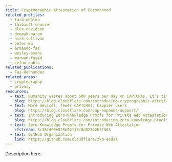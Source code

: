 ```yaml
---
title: Cryptographic Attestation of Personhood
related_profiles:
  - tara-whalen
  - thibault-meunier
  - alex-davidson
  - deepak-maram
  - nick-sullivan
  - peter-wu
  - armando-faz
  - wesley-evans
  - marwan-fayed
  - cefan-rubin
related_publications:
  - Faz-Hernandez
related_areas:
  - cryptography
  - privacy
resources:
  - text: Humanity wastes about 500 years per day on CAPTCHAs. It’s time to end this madness
    blog: https://blog.cloudflare.com/introducing-cryptographic-attestation-of-personhood/
  - text: More devices, fewer CAPTCHAs, happier users
    blog: https://blog.cloudflare.com/cap-expands-support/
  - text: Introducing Zero-Knowledge Proofs for Private Web Attestation with Cross/Multi-Vendor Hardware
    blog: https://blog.cloudflare.com/introducing-zero-knowledge-proofs-for-private-web-attestation-with-cross-multi-vendor-hardware/
  - text: Zero-Knowledge Proofs for Private Web Attestation
    cfstream: 3c38fd90e525b02115c0e02342b2f363
  - text: GitHub Organization
    link: https://github.com/cloudflare/zkp-ecdsa
---
```


Description here.
